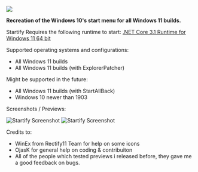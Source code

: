 <p align="left">
    <img src="https://raw.githubusercontent.com/Lixkote/Startify/master/logo.png">
</p>

**Recreation of the Windows 10's start menu for all Windows 11 builds.**

Startify Requires the following runtime to start:
[.NET Core 3.1 Runtime for Windows 11 64 bit](https://dotnet.microsoft.com/en-us/download/dotnet/thank-you/runtime-desktop-3.1.32-windows-x64-installer)

Supported operating systems and configurations:
- All Windows 11 builds
- All Windows 11 builds (with ExplorerPatcher)

Might be supported in the future:
- All Windows 11 builds (with StartAllBack)
- Windows 10 newer than 1903

Screenshots / Previews:

![Startify Screenshot](https://github.com/Lixkote/Startify/blob/main/Previews/tiles2.png)
![Startify Screenshot](https://github.com/Lixkote/Startify/blob/main/Previews/notiles2.png)

Credits to:

 - WinEx from Rectify11 Team for help on some icons
 - OjasK for general help on coding & contribuiton
 - All of the people which tested previews i released before, they gave me a good feedback on bugs.
 
